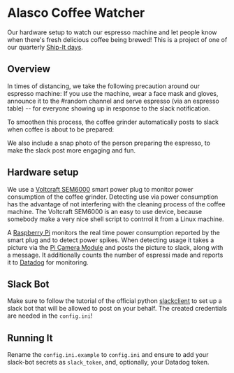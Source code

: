 # Alasco Coffee Watcher

Our hardware setup to watch our espresso machine and let people know when there's fresh delicious coffee being brewed! This is a project of one of our quarterly [Ship-It days](https://alasco.tech/2019/07/02/shipit-day-recap.html).


## Overview
In times of distancing, we take the following precaution around our espresso machine: 
If you use the machine, wear a face mask and gloves, 
announce it to the #random channel and serve espresso (via an espresso table) 
-- for everyone showing up in response to the slack notification.

To smoothen this process, the coffee grinder automatically posts to slack when coffee is about to be prepared:


We also include a snap photo of the person preparing the espresso, to make the slack post more engaging and fun.

## Hardware setup
We use a [Voltcraft SEM6000](https://www.conrad.de/de/p/voltcraft-sem6000-energiekosten-messgeraet-bluetooth-schnittstelle-datenexport-datenloggerfunktion-trms-stromtarif-e-1558906.html) smart power plug to monitor power consumption of the coffee grinder. 
Detecting use via power consumption has the advantage of not interfering with the cleaning process of the coffee machine.
The Voltcraft SEM6000 is an easy to use device, because somebody make a very nice shell script to contrrol it from a Linux machine.

A [Raspberry Pi](https://www.raspberrypi.org/) monitors the real time power consumption reported by the smart plug and to detect power spikes.
When detecting usage it takes a picture via the [Pi Camera Module](https://www.raspberrypi.org/products/camera-module-v2/) 
and posts the picture to slack, along with a message.
It additionally counts the number of espressi made and reports it to [Datadog](https://www.datadoghq.com/) for monitoring.

## Slack Bot
Make sure to follow the tutorial of the official python [slackclient](https://github.com/slackapi/python-slackclient) to set up a slack bot that will be allowed to post on your behalf. The created credentials are needed in the `config.ini`!

## Running It
Rename the `config.ini.example` to `config.ini` and ensure to add your slack-bot secrets as `slack_token`, and, optionally, your Datadog token.

